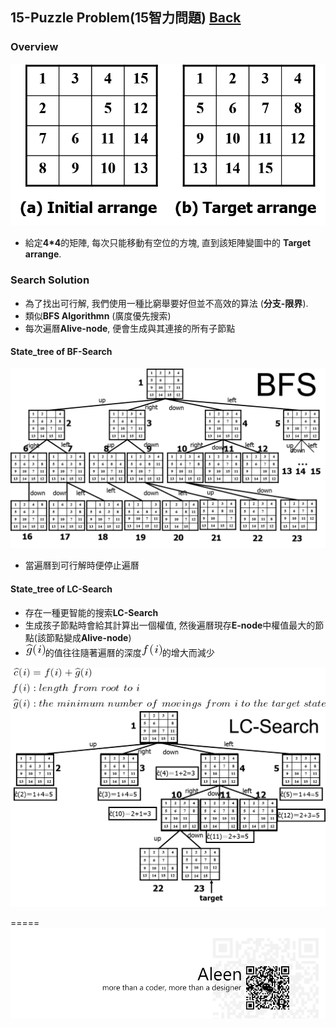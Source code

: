 ## 15-Puzzle Problem(15智力問題)	[Back](./../Search.md)

### Overview
<img src="./overview.png">

- 給定**4*4**的矩陣, 每次只能移動有空位的方塊, 直到該矩陣變圖中的 **Target arrange**.

### Search Solution
- 為了找出可行解, 我們使用一種比窮舉要好但並不高效的算法 (**分支-限界**).
- 類似**BFS Algorithmn** (廣度優先搜索)
- 每次遍曆**Alive-node**, 便會生成與其連接的所有子節點

#### State_tree of BF-Search

<img src="./state_tree_bfs.png">

- 當遍曆到可行解時便停止遍曆

#### State_tree of LC-Search
- 存在一種更智能的搜索**LC-Search**
- 生成孩子節點時會給其計算出一個權值, 然後遍曆現存**E-node**中權值最大的節點(該節點變成**Alive-node**)
- <img src="./gi.png">的值往往隨著遍曆的深度<img src="./fi.png">的增大而減少

<img src="./lc_function.png">

<img src="./state_tree_lc_search.png">

=====
<a href="http://aleen42.github.io/" target="_blank" ><img src="./../../../../pic/tail.gif"></a>
